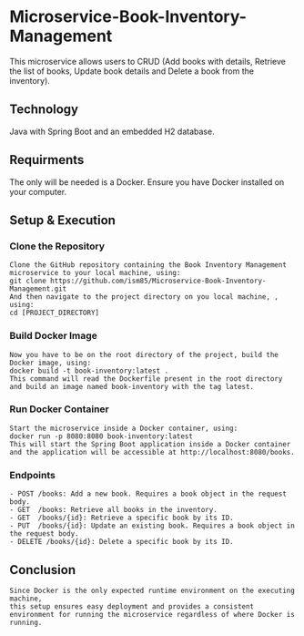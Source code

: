# Microservice-Book-Inventory-Management
This microservice allows users to CRUD (Add books with details, Retrieve the list of books, Update book details and Delete a book from the inventory).

## Technology
Java with Spring Boot and an embedded H2 database.

## Requirments
The only will be needed is a Docker. Ensure you have Docker installed on your computer.

## Setup & Execution

### Clone the Repository
    Clone the GitHub repository containing the Book Inventory Management microservice to your local machine, using:
    git clone https://github.com/ism85/Microservice-Book-Inventory-Management.git
    And then navigate to the project directory on you local machine, , using:
    cd [PROJECT_DIRECTORY]

### Build Docker Image
    Now you have to be on the root directory of the project, build the Docker image, using:
    docker build -t book-inventory:latest .
    This command will read the Dockerfile present in the root directory and build an image named book-inventory with the tag latest.

### Run Docker Container
    Start the microservice inside a Docker container, using:
    docker run -p 8080:8080 book-inventory:latest
    This will start the Spring Boot application inside a Docker container and the application will be accessible at http://localhost:8080/books.

### Endpoints
    - POST /books: Add a new book. Requires a book object in the request body.
    - GET  /books: Retrieve all books in the inventory.
    - GET  /books/{id}: Retrieve a specific book by its ID.
    - PUT  /books/{id}: Update an existing book. Requires a book object in the request body.
    - DELETE /books/{id}: Delete a specific book by its ID.

## Conclusion

    Since Docker is the only expected runtime environment on the executing machine, 
    this setup ensures easy deployment and provides a consistent environment for running the microservice regardless of where Docker is running.
    






   
